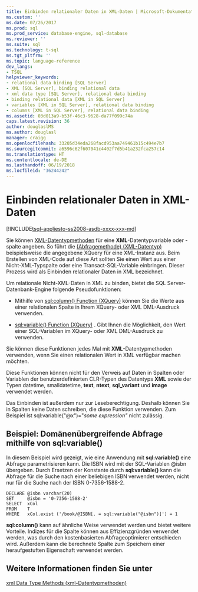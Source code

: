 ```yaml
---
title: Einbinden relationaler Daten in XML-Daten | Microsoft-Dokumentation
ms.custom: ''
ms.date: 07/26/2017
ms.prod: sql
ms.prod_service: database-engine, sql-database
ms.reviewer: ''
ms.suite: sql
ms.technology: t-sql
ms.tgt_pltfrm: ''
ms.topic: language-reference
dev_langs:
- TSQL
helpviewer_keywords:
- relational data binding [SQL Server]
- XML [SQL Server], binding relational data
- xml data type [SQL Server], relational data binding
- binding relational data [XML in SQL Server]
- variables [XML in SQL Server], relational data binding
- columns [XML in SQL Server], relational data binding
ms.assetid: 03d013a9-b53f-46c3-9628-da77f099c74a
caps.latest.revision: 36
author: douglaslMS
ms.author: douglasl
manager: craigg
ms.openlocfilehash: 33205d34eda268facd953aa749461b15c494e7b7
ms.sourcegitcommit: a6596c62f607041c4402f7d5b41a232fca257c14
ms.translationtype: HT
ms.contentlocale: de-DE
ms.lasthandoff: 06/19/2018
ms.locfileid: "36244242"
---
```

# <a name="binding-relational-data-inside-xml-data"></a>Einbinden relationaler Daten in XML-Daten
[!INCLUDE[tsql-appliesto-ss2008-asdb-xxxx-xxx-md](../../includes/tsql-appliesto-ss2008-asdb-xxxx-xxx-md.md)]

  Sie können [XML-Datentypmethoden](../../t-sql/xml/xml-data-type-methods.md) für eine **XML**-Datentypvariable oder -spalte angeben. So führt die [&#40;Abfragemethode&#41; &#40;XML-Datentyp&#41;](../../t-sql/xml/query-method-xml-data-type.md) beispielsweise die angegebene XQuery für eine XML-Instanz aus. Beim Erstellen von XML-Code auf diese Art sollten Sie einen Wert aus einer Nicht-XML-Typspalte oder eine Transact-SQL-Variable einbringen. Dieser Prozess wird als Einbinden relationaler Daten in XML bezeichnet.  
  
 Um relationale Nicht-XML-Daten in XML zu binden, bietet die SQL Server-Datenbank-Engine folgende Pseudofunktionen:  
  
-   Mithilfe von [sql:column&#40;&#41; Function &#40;XQuery&#41;](../../xquery/xquery-extension-functions-sql-column.md) können Sie die Werte aus einer relationalen Spalte in Ihrem XQuery- oder XML DML-Ausdruck verwenden.  
  
-   [sql:variable&#40;&#41; Function &#40;XQuery&#41;](../../xquery/xquery-extension-functions-sql-variable.md) . Gibt Ihnen die Möglichkeit, den Wert einer SQL-Variablen im XQuery- oder XML DML-Ausdruck zu verwenden.  
  
 Sie können diese Funktionen jedes Mal mit **XML**-Datentypmethoden verwenden, wenn Sie einen relationalen Wert in XML verfügbar machen möchten.  
  
 Diese Funktionen können nicht für den Verweis auf Daten in Spalten oder Variablen der benutzerdefinierten CLR-Typen des Datentyps **XML** sowie der Typen datetime, smalldatetime, **text**, **ntext**, **sql_variant** und **image** verwendet werden.  
  
 Das Einbinden ist außerdem nur zur Leseberechtigung. Deshalb können Sie in Spalten keine Daten schreiben, die diese Funktion verwenden. Zum Beispiel ist sql:variable("\@x")="*some expression"* nicht zulässig.  
  
## <a name="example-cross-domain-query-using-sqlvariable"></a>Beispiel: Domänenübergreifende Abfrage mithilfe von sql:variable()  
 In diesem Beispiel wird gezeigt, wie eine Anwendung mit **sql:variable()** eine Abfrage parametrisieren kann. Die ISBN wird mit der SQL-Variablen @isbn übergeben. Durch Ersetzen der Konstante durch **sql:variable()** kann die Abfrage für die Suche nach einer beliebigen ISBN verwendet werden, nicht nur für die Suche nach der ISBN 0-7356-1588-2.  
  
```  
DECLARE @isbn varchar(20)  
SET     @isbn = '0-7356-1588-2'  
SELECT  xCol  
FROM    T  
WHERE   xCol.exist ('/book/@ISBN[. = sql:variable("@isbn")]') = 1  
```  
  
 **sql:column()** kann auf ähnliche Weise verwendet werden und bietet weitere Vorteile. Indizes für die Spalte können aus Effizienzgründen verwendet werden, was durch den kostenbasierten Abfrageoptimierer entschieden wird. Außerdem kann die berechnete Spalte zum Speichern einer heraufgestuften Eigenschaft verwendet werden.  
  
## <a name="see-also"></a>Weitere Informationen finden Sie unter  
 [xml Data Type Methods (xml-Datentypmethoden)](../../t-sql/xml/xml-data-type-methods.md)  
  
  
